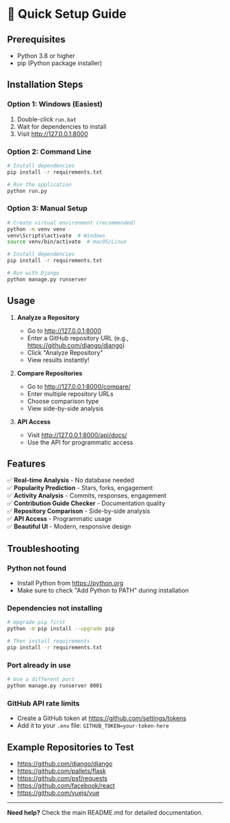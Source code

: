 # 🚀 Quick Setup Guide

## Prerequisites
- Python 3.8 or higher
- pip (Python package installer)

## Installation Steps

### Option 1: Windows (Easiest)
1. Double-click `run.bat`
2. Wait for dependencies to install
3. Visit http://127.0.0.1:8000

### Option 2: Command Line
```bash
# Install dependencies
pip install -r requirements.txt

# Run the application
python run.py
```

### Option 3: Manual Setup
```bash
# Create virtual environment (recommended)
python -m venv venv
venv\Scripts\activate  # Windows
source venv/bin/activate  # macOS/Linux

# Install dependencies
pip install -r requirements.txt

# Run with Django
python manage.py runserver
```

## Usage

1. **Analyze a Repository**
   - Go to http://127.0.0.1:8000
   - Enter a GitHub repository URL (e.g., https://github.com/django/django)
   - Click "Analyze Repository"
   - View results instantly!

2. **Compare Repositories**
   - Go to http://127.0.0.1:8000/compare/
   - Enter multiple repository URLs
   - Choose comparison type
   - View side-by-side analysis

3. **API Access**
   - Visit http://127.0.0.1:8000/api/docs/
   - Use the API for programmatic access

## Features

✅ **Real-time Analysis** - No database needed  
✅ **Popularity Prediction** - Stars, forks, engagement  
✅ **Activity Analysis** - Commits, responses, engagement  
✅ **Contribution Guide Checker** - Documentation quality  
✅ **Repository Comparison** - Side-by-side analysis  
✅ **API Access** - Programmatic usage  
✅ **Beautiful UI** - Modern, responsive design  

## Troubleshooting

### Python not found
- Install Python from https://python.org
- Make sure to check "Add Python to PATH" during installation

### Dependencies not installing
```bash
# Upgrade pip first
python -m pip install --upgrade pip

# Then install requirements
pip install -r requirements.txt
```

### Port already in use
```bash
# Use a different port
python manage.py runserver 8001
```

### GitHub API rate limits
- Create a GitHub token at https://github.com/settings/tokens
- Add it to your `.env` file: `GITHUB_TOKEN=your-token-here`

## Example Repositories to Test

- https://github.com/django/django
- https://github.com/pallets/flask
- https://github.com/psf/requests
- https://github.com/facebook/react
- https://github.com/vuejs/vue

---

**Need help?** Check the main README.md for detailed documentation. 
